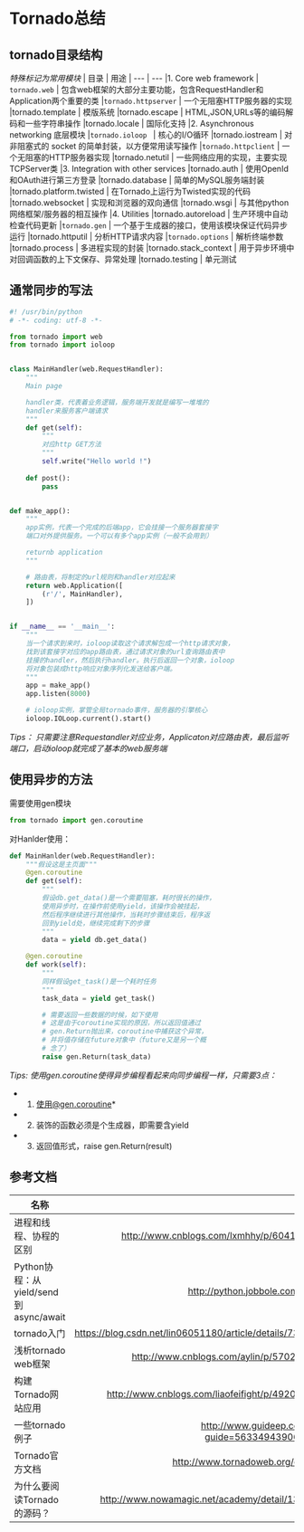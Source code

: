 # Tornado总结

## tornado目录结构
*特殊标记为常用模块*
| 目录 | 用途
| --- | ---
|1. Core web framework
| `tornado.web` | 包含web框架的大部分主要功能，包含RequestHandler和Application两个重要的类
|`tornado.httpserver`  | 一个无阻塞HTTP服务器的实现
|tornado.template  | 模版系统
|tornado.escape  | HTML,JSON,URLs等的编码解码和一些字符串操作
|tornado.locale  | 国际化支持
|2. Asynchronous networking 底层模块
|`tornado.ioloop ` | 核心的I/O循环
|tornado.iostream  | 对非阻塞式的 socket 的简单封装，以方便常用读写操作
|`tornado.httpclient`  | 一个无阻塞的HTTP服务器实现
|tornado.netutil  | 一些网络应用的实现，主要实现TCPServer类
|3. Integration with other services
|tornado.auth  | 使用OpenId和OAuth进行第三方登录
|tornado.database  | 简单的MySQL服务端封装
|tornado.platform.twisted  | 在Tornado上运行为Twisted实现的代码
|tornado.websocket  | 实现和浏览器的双向通信
|tornado.wsgi  | 与其他python网络框架/服务器的相互操作
|4. Utilities
|tornado.autoreload  | 生产环境中自动检查代码更新
|`tornado.gen`  | 一个基于生成器的接口，使用该模块保证代码异步运行
|tornado.httputil  | 分析HTTP请求内容
|`tornado.options`  | 解析终端参数
|tornado.process  | 多进程实现的封装
|tornado.stack_context  | 用于异步环境中对回调函数的上下文保存、异常处理
|tornado.testing  | 单元测试

## 通常同步的写法
```python
#! /usr/bin/python
# -*- coding: utf-8 -*-

from tornado import web
from tornado import ioloop


class MainHandler(web.RequestHandler):
    """
    Main page

    handler类，代表着业务逻辑，服务端开发就是编写一堆堆的
    handler来服务客户端请求
    """
    def get(self):
        """
        对应http GET方法
        """
        self.write("Hello world !")
    
    def post():
        pass


def make_app():
    """
    app实例，代表一个完成的后端app，它会挂接一个服务器套接字
    端口对外提供服务。一个可以有多个app实例（一般不会用到）

    returnb application
    """

    # 路由表，将制定的url规则和handler对应起来
    return web.Application([
        (r'/', MainHandler),
    ])


if __name__ == '__main__':
    """
    当一个请求到来时，ioloop读取这个请求解包成一个http请求对象，
    找到该套接字对应的app路由表，通过请求对象的url查询路由表中
    挂接的handler，然后执行handler。执行后返回一个对象，ioloop
    将对象包装成http响应对象序列化发送给客户端。
    """
    app = make_app()
    app.listen(8000)

    # ioloop实例，掌管全局tornado事件，服务器的引擎核心
    ioloop.IOLoop.current().start()

```

*Tips： 只需要注意Requestandler对应业务，Applicaton对应路由表，最后监听端口，启动ioloop就完成了基本的web服务端*

## 使用异步的方法
需要使用gen模块
```python
from tornado import gen.coroutine
```
对Hanlder使用：
```python
def MainHanlder(web.RequestHandler):
    """假设这是主页面"""
    @gen.coroutine
    def get(self):
        """ 
        假设db.get_data()是一个需要阻塞，耗时很长的操作，
        使用异步时，在操作前使用yield，该操作会被挂起，
        然后程序继续进行其他操作，当耗时步骤结束后，程序返
        回到yield处，继续完成剩下的步骤
        """
        data = yield db.get_data()

    @gen.coroutine
    def work(self):
        """
        同样假设get_task()是一个耗时任务
        """
        task_data = yield get_task()

        # 需要返回一些数据的时候，如下使用
        # 这是由于coroutine实现的原因，所以返回值通过
        # gen.Return抛出来，coroutine中捕获这个异常，
        # 并将值存储在future对象中（future又是另一个概
        # 念了）
        raise gen.Return(task_data)
```
*Tips: 使用gen.coroutine使得异步编程看起来向同步编程一样，只需要3点：*
- 1. 使用@gen.coroutine*
- 2. 装饰的函数必须是个生成器，即需要含yield
- 3. 返回值形式，raise gen.Return(result)


## 参考文档
| 名称 | 链接 |
| ----- | -----:|
| 进程和线程、协程的区别 | http://www.cnblogs.com/lxmhhy/p/6041001.html|
| Python协程：从yield/send到async/await | http://python.jobbole.com/86069/|
| tornado入门 | https://blog.csdn.net/lin06051180/article/details/73480832 | 
| 浅析tornado web框架| http://www.cnblogs.com/aylin/p/5702994.html |
| 构建Tornado网站应用 | http://www.cnblogs.com/liaofeifight/p/4920017.html|
| 一些tornado例子 | http://www.guideep.com/read?guide=5633494390669312#|
| Tornado官方文档 | http://www.tornadoweb.org/en/latest/ |
| 为什么要阅读Tornado的源码？|http://www.nowamagic.net/academy/detail/13321002|

